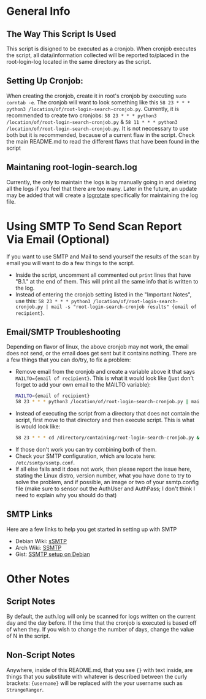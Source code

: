 # General Info
## The Way This Script Is Used
This script is disigned to be executed as a cronjob. When cronjob executes the script, all data/information collected will be reported to/placed in the root-login-log located in the same directory as the script. 

## Setting Up Cronjob:
When creating the cronjob, create it in root's cronjob by executing `sudo corntab -e`. The cronjob will want to look something like this `58 23 * * * python3 /location/of/root-login-search-cronjob.py`. Currently, it is recommended to create two cronjobs: `58 23 * * * python3 /location/of/root-login-search-cronjob.py` & `58 11 * * * python3 /location/of/root-login-search-cronjob.py`. It is not neccessary to use both but it is recommended, because of a current flaw in the script. Check the main README.md to read the different flaws that have been found in the script

## Maintaning root-login-search.log
Currently, the only to maintain the logs is by manually going in and deleting all the logs if you feel that there are too many. Later in the future, an update may be added that will create a [logrotate](https://linux.die.net/man/8/logrotate) specifically for maintaining the log file.

# Using SMTP To Send Scan Report Via Email (Optional)
If you want to use SMTP and Mail to send yourself the results of the scan by email you will want to do a few things to the script.
- Inside the script, uncomment all commented out `print` lines that have "B.1." at the end of them. This will print all the same info that is written to the log.
- Instead of entering the cronjob setting listed in the "Important Notes", use this: `58 23 * * * python3 /location/of/root-login-search-cronjob.py | mail -s "root-login-search-cronjob results" {email of recipient}`.

## Email/SMTP Troubleshooting
Depending on flavor of linux, the above cronjob may not work, the email does not send, or the email does get sent but it contains nothing. There are a few things that you can do/try, to fix a problem:
- Remove email from the cronjob and create a variable above it that says `MAILTO={email of recipient}`. This is what it would look like (just don't forget to add your own email to the MAILTO variable):
  ```sh
  MAILTO={email of recipient}
  58 23 * * * python3 /location/of/root-login-search-cronjob.py | mail -s "root-login-search-cronjob results" $MAILTO
  ```
- Instead of executing the script from a directory that does not contain the script, first move to that directory and then execute script. This is what is would look like:
  ```sh
  58 23 * * * cd /directory/containing/root-login-search-cronjob.py && python3 root-login-search-cronjob.py | mail -s "root-login-search-cronjob results" {email of recipient}
  ```
- If those don't work you can try combining both of them.
- Check your SMTP configuration, which are locate here: `/etc/ssmtp/ssmtp.conf`.
- If all else fails and it does not work, then please report the issue here, stating the Linux distro, version number, what you have done to try to solve the problem, and if possible, an image or two of your ssmtp.config file (make sure to sensor out the AuthUser and AuthPass; I don't think I need to explain why you should do that)

## SMTP Links
Here are a few links to help you get started in setting up with SMTP 
- Debian Wiki: [sSMTP](https://wiki.debian.org/sSMTP)
- Arch Wiki: [SSMTP](https://wiki.archlinux.org/index.php/SSMTP)
- Gist: [SSMTP setup on Debian](https://gist.github.com/StrangeRanger/d8e83e4683ac98510171f716453ba4db)

# Other Notes
## Script Notes
By default, the auth.log will only be scanned for logs written on the current day and the day before. If the time that the cronjob is executed is based off of when they. If you wish to change the number of days, change the value of N in the script.

## Non-Script Notes
Anywhere, inside of this README.md, that you see `{}` with text inside, are things that you substitute with whatever is described between the curly brackets: `{username}` will be replaced with the your username such as `StrangeRanger`.
